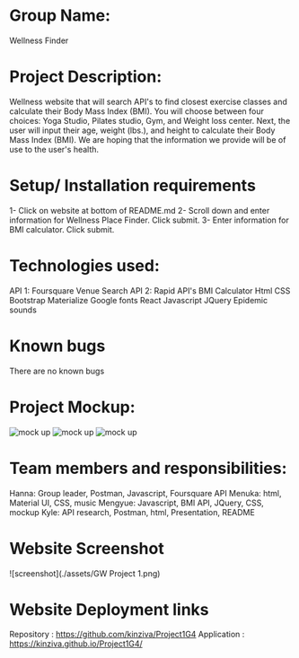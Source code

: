 # Group Name: 
Wellness Finder
# Project Description: 
Wellness website that will search API's to find closest exercise classes and calculate their Body Mass Index (BMI). You will choose between four choices: Yoga Studio, Pilates studio, Gym, and Weight loss center. Next, the user will input their age, weight (lbs.), and height to calculate their Body Mass Index (BMI). We are hoping that the information we provide will be of use to the user's health. 
# Setup/ Installation requirements
1- Click on website at bottom of README.md
2- Scroll down and enter information for Wellness Place Finder. Click submit. 
3- Enter information for BMI calculator. Click submit. 
# Technologies used:
API 1: Foursquare Venue Search
API 2: Rapid API's BMI Calculator
Html
CSS
Bootstrap
Materialize
Google fonts
React
Javascript
JQuery
Epidemic sounds
# Known bugs
There are no known bugs
# Project Mockup:
![mock up](./assets/mockup1.png)
![mock up](./assets/mockup2.png)
![mock up](./assets/mockup3.png)
# Team members and responsibilities:
Hanna: Group leader, Postman, Javascript, Foursquare API
Menuka: html, Material UI, CSS, music
Mengyue: Javascript, BMI API, JQuery, CSS, mockup
Kyle: API research, Postman, html, Presentation, README
# Website Screenshot
![screenshot](./assets/GW Project 1.png)
# Website Deployment links
Repository : https://github.com/kinziva/Project1G4
Application : https://kinziva.github.io/Project1G4/



